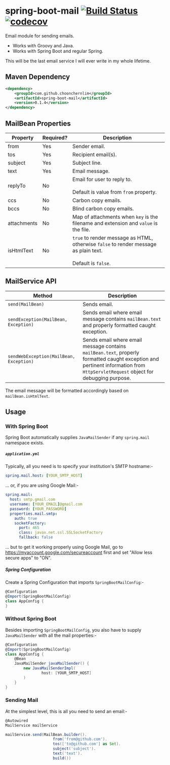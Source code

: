 # spring-boot-mail [![Build Status](https://travis-ci.org/choonchernlim/spring-boot-mail.svg?branch=master)](https://travis-ci.org/choonchernlim/spring-boot-mail) [![codecov](https://codecov.io/gh/choonchernlim/spring-boot-mail/branch/master/graph/badge.svg)](https://codecov.io/gh/choonchernlim/spring-boot-mail)

Email module for sending emails.
 
* Works with Groovy and Java.
* Works with Spring Boot and regular Spring.

This will be the last email service I will ever write in my whole lifetime.

## Maven Dependency

```xml
<dependency>
    <groupId>com.github.choonchernlim</groupId>
    <artifactId>spring-boot-mail</artifactId>
    <version>0.1.4</version>
</dependency>
```

## MailBean Properties

|Property                  |Required? |Description                                                                                                         |
|--------------------------|----------|--------------------------------------------------------------------------------------------------------------------|
|from                      |Yes       |Sender email.                                                                                                       |
|tos                       |Yes       |Recipient email(s).                                                                                            |
|subject                   |Yes       |Subject line.                                                                                                       |
|text                      |Yes       |Email message.                                                                                                      |
|replyTo                   |No        |Email for user to reply to. <br/><br/>Default is value from `from` property.                                        |
|ccs                       |No        |Carbon copy emails.                                                                                                 |
|bccs                      |No        |Blind carbon copy emails.                                                                                           |
|attachments               |No        |Map of attachments when `key` is the filename and extension and `value` is the file.                                |
|isHtmlText                |No        |`true` to render message as HTML, otherwise `false` to render message as plain text. <br/><br/>Default is `false`.  | 

## MailService API

|Method                                  |Description                                                                                                       |
|----------------------------------------|------------------------------------------------------------------------------------------------------------------|
|`send(MailBean)`                        |Sends email.                                                                                                      |
|`sendException(MailBean, Exception)`    |Sends email where email message contains `mailBean.text` and properly formatted caught exception.                 |
|`sendWebException(MailBean, Exception)` |Sends email where email message contains `mailBean.text`, properly formatted caught exception and pertinent information from `HttpServletRequest` object for debugging purpose. |


The email message will be formatted accordingly based on `mailBean.isHtmlText`.

## Usage

### With Spring Boot

Spring Boot automatically supplies `JavaMailSender` if any `spring.mail` namespace exists.

##### `application.yml`

Typically, all you need is to specify your institution's SMTP hostname:-

```yml
spring.mail.host: [YOUR_SMTP_HOST]
```

... or, if you are using Google Mail:-

```yml
spring.mail:
  host: smtp.gmail.com
  username: [YOUR_EMAIL]@gmail.com
  password: [YOUR_PASSWORD]
  properties.mail.smtp:
    auth: true
    socketFactory:
      port: 465
      class: javax.net.ssl.SSLSocketFactory
      fallback: false
```

... but to get it working properly using Google Mail, go to https://myaccount.google.com/secureaccount first and set "Allow less secure apps" to "ON".

##### Spring Configuration

Create a Spring Configuration that imports `SpringBootMailConfig`:-

```groovy
@Configuration
@Import(SpringBootMailConfig)
class AppConfig {
}
```

### Without Spring Boot

Besides importing `SpringBootMailConfig`, you also have to supply `JavaMailSender` with all the mail properties:-

```groovy
@Configuration
@Import(SpringBootMailConfig)
class AppConfig {
    @Bean
    JavaMailSender javaMailSender() {
        new JavaMailSenderImpl(
                host: [YOUR_SMTP_HOST]
        )
    }
}
```

### Sending Mail

At the simplest level, this is all you need to send an email:-

```groovy
@Autowired
MailService mailService

mailService.send(MailBean.builder().
                     from('from@github.com').
                     tos(['to@github.com'] as Set).
                     subject('subject').
                     text('text').
                     build())
```